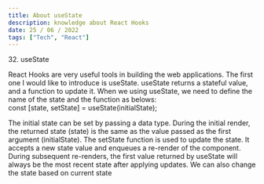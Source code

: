 ```yaml
---
title: About useState
description: knowledge about React Hooks
date: 25 / 06 / 2022
tags: ["Tech", "React"]
---
```


<p>32. useState</p>

<p> 
React Hooks are very useful tools in building the web applications. The first one I would like to introduce is useState. useState returns a stateful value, and a function to update it.
When we using useState, we need to define the name of the state and the function as belows: <br/>
const [state, setState] = useState(initialState);
</p>
<p>
The initial state can be set  by passing a data type.
During the initial render, the returned state (state) is the same as the value passed as the first argument (initialState).
The setState function is used to update the state. It accepts a new state value and enqueues a re-render of the component.
During subsequent re-renders, the first value returned by useState will always be the most recent state after applying updates.
We can also change the state based on current state
</p>
